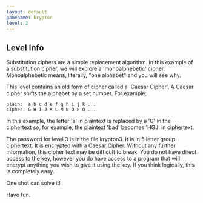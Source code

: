```yaml
---
layout: default
gamename: krypton
level: 2
---
```

Level Info
----------
Substitution ciphers are a simple replacement algorithm. In this
example of a substitution cipher, we will explore a 'monoalphebetic'
cipher. Monoalphebetic means, literally, "one alphabet" and you will
see why.

This level contains an old form of cipher called a 'Caesar Cipher'.
A Caesar cipher shifts the alphabet by a set number. For example:

    plain:  a b c d e f g h i j k ... 
    cipher: G H I J K L M N O P Q ...

In this example, the letter 'a' in plaintext is replaced by a 'G' in
the ciphertext so, for example, the plaintext 'bad' becomes 'HGJ' in
ciphertext.

The password for level 3 is in the file krypton3. It is in 5 letter
group ciphertext. It is encrypted with a Caesar Cipher. Without any
further information, this cipher text may be difficult to break. You
do not have direct access to the key, however you do have access to
a program that will encrypt anything you wish to give it using the
key. If you think logically, this is completely easy.

One shot can solve it!

Have fun.


